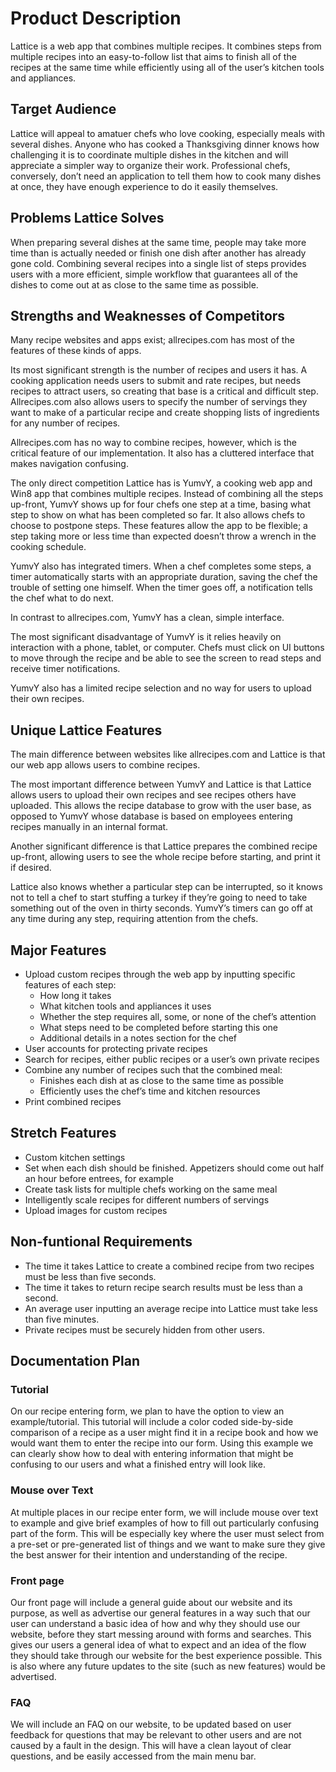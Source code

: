 # Product Description

Lattice is a web app that combines multiple recipes. It combines steps from multiple recipes into an easy-to-follow list that aims to finish all of the recipes at the same time while efficiently using all of the user’s kitchen tools and appliances.

## Target Audience

Lattice will appeal to amatuer chefs who love cooking, especially meals with several dishes. Anyone who has cooked a Thanksgiving dinner knows how challenging it is to coordinate multiple dishes in the kitchen and will appreciate a simpler way to organize their work. Professional chefs, conversely, don’t need an application to tell them how to cook many dishes at once, they have enough experience to do it easily themselves.

## Problems Lattice Solves

When preparing several dishes at the same time, people may take more time than is actually needed or finish one dish after another has already gone cold. Combining several recipes into a single list of steps provides users with a more efficient, simple workflow that guarantees all of the dishes to come out at as close to the same time as possible.

## Strengths and Weaknesses of Competitors

Many recipe websites and apps exist; allrecipes.com has most of the features of these kinds of apps.

Its most significant strength is the number of recipes and users it has. A cooking application needs users to submit and rate recipes, but needs recipes to attract users, so creating that base is a critical and difficult step. Allrecipes.com also allows users to specify the number of servings they want to make of a particular recipe and create shopping lists of ingredients for any number of recipes.

Allrecipes.com has no way to combine recipes, however, which is the critical feature of our implementation. It also has a cluttered interface that makes navigation confusing.

The only direct competition Lattice has is YumvY, a cooking web app and Win8 app that combines multiple recipes. Instead of combining all the steps up-front, YumvY shows up for four chefs one step at a time, basing what step to show on what has been completed so far. It also allows chefs to choose to postpone steps. These features allow the app to be flexible; a step taking more or less time than expected doesn’t throw a wrench in the cooking schedule.

YumvY also has integrated timers. When a chef completes some steps, a timer automatically starts with an appropriate duration, saving the chef the trouble of setting one himself. When the timer goes off, a notification tells the chef what to do next.

In contrast to allrecipes.com, YumvY has a clean, simple interface.

The most significant disadvantage of YumvY is it relies heavily on interaction with a phone, tablet, or computer. Chefs must click on UI buttons to move through the recipe and be able to see the screen to read steps and receive timer notifications.

YumvY also has a limited recipe selection and no way for users to upload their own recipes.

## Unique Lattice Features

The main difference between websites like allrecipes.com and Lattice is that our web app allows users to combine recipes.

The most important difference between YumvY and Lattice is that Lattice allows users to upload their own recipes and see recipes others have uploaded. This allows the recipe database to grow with the user base, as opposed to YumvY whose database is based on employees entering recipes manually in an internal format.

Another significant difference is that Lattice prepares the combined recipe up-front, allowing users to see the whole recipe before starting, and print it if desired.

Lattice also knows whether a particular step can be interrupted, so it knows not to tell a chef to start stuffing a turkey if they’re going to need to take something out of the oven in thirty seconds. YumvY’s timers can go off at any time during any step, requiring attention from the chefs.

## Major Features

*   Upload custom recipes through the web app by inputting specific features of each step:
    *   How long it takes
    *   What kitchen tools and appliances it uses
    *   Whether the step requires all, some, or none of the chef’s attention
    *   What steps need to be completed before starting this one
    *   Additional details in a notes section for the chef
*   User accounts for protecting private recipes
*   Search for recipes, either public recipes or a user’s own private recipes
*   Combine any number of recipes such that the combined meal:
    *   Finishes each dish at as close to the same time as possible
    *   Efficiently uses the chef’s time and kitchen resources
*   Print combined recipes

## Stretch Features

*   Custom kitchen settings
*   Set when each dish should be finished. Appetizers should come out half an hour before entrees, for example
*   Create task lists for multiple chefs working on the same meal
*   Intelligently scale recipes for different numbers of servings
*   Upload images for custom recipes

## Non-funtional Requirements

*   The time it takes Lattice to create a combined recipe from two recipes must be less than five seconds.
*   The time it takes to return recipe search results must be less than a second.
*   An average user inputting an average recipe into Lattice must take less than five minutes.
*   Private recipes must be securely hidden from other users.

## Documentation Plan

### Tutorial

On our recipe entering form, we plan to have the option to view an example/tutorial. This tutorial will include a color coded side-by-side comparison of a recipe as a user might find it in a recipe book and how we would want them to enter the recipe into our form. Using this example we can clearly show how to deal with entering information that might be confusing to our users and what a finished entry will look like.

### Mouse over Text

At multiple places in our recipe enter form, we will include mouse over text to example and give brief examples of how to fill out particularly confusing part of the form. This will be especially key where the user must select from a pre-set or pre-generated list of things and we want to make sure they give the best answer for their intention and understanding of the recipe.

### Front page

Our front page will include a general guide about our website and its purpose, as well as advertise our general features in a way such that our user can understand a basic idea of how and why they should use our website, before they start messing around with forms and searches. This gives our users a general idea of what to expect and an idea of the flow they should take through our website for the best experience possible. This is also where any future updates to the site (such as new features) would be advertised.

### FAQ

We will include an FAQ on our website, to be updated based on user feedback for questions that may be relevant to other users and are not caused by a fault in the design. This will have a clean layout of clear questions, and be easily accessed from the main menu bar.
